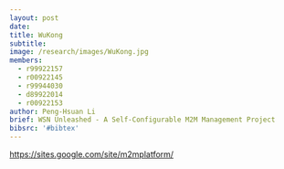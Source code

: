 ```yaml
---
layout: post
date:
title: WuKong
subtitle:
image: /research/images/WuKong.jpg
members:
  - r99922157
  - r00922145
  - r99944030
  - d89922014
  - r00922153
author: Peng-Hsuan Li
brief: WSN Unleashed - A Self-Configurable M2M Management Project
bibsrc: '#bibtex'
---
```

https://sites.google.com/site/m2mplatform/
